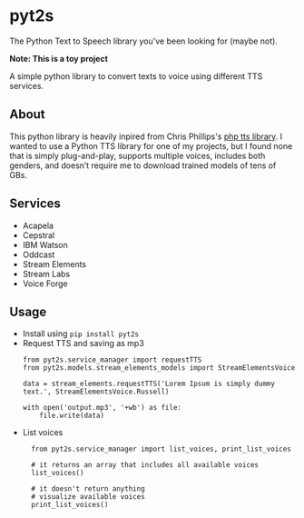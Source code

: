# pyt2s
The Python Text to Speech library you've been looking for (maybe not).

**Note: This is a toy project**

A simple python library to convert texts to voice using different TTS services.


## About
This python library is heavily inpired from Chris Phillips's [php tts library](https://github.com/chrisjp/tts). I wanted to use a Python TTS library for one of my projects, but I found none that is simply plug-and-play, supports multiple voices, includes both genders, and doesn’t require me to download trained models of tens of GBs. 

## Services
- Acapela
- Cepstral
- IBM Watson
- Oddcast
- Stream Elements
- Stream Labs
- Voice Forge

## Usage
- Install using `pip install pyt2s`
- Request TTS and saving as mp3
    ```
    from pyt2s.service_manager import requestTTS
    from pyt2s.models.stream_elements_models import StreamElementsVoice

    data = stream_elements.requestTTS('Lorem Ipsum is simply dummy text.', StreamElementsVoice.Russell)

    with open('output.mp3', '+wb') as file:
        file.write(data)
    ```
- List voices
  ```
    from pyt2s.service_manager import list_voices, print_list_voices
    
    # it returns an array that includes all available voices
    list_voices()
    
    # it doesn't return anything
    # visualize available voices
    print_list_voices()
    ```